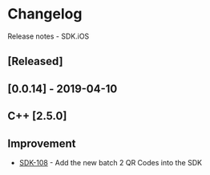 # Changelog
Release notes - SDK.iOS

## [Released]

## [0.0.14] - 2019-04-10
## C++ [2.5.0]

## Improvement

*   [SDK-108](https://mybrain.atlassian.net/browse/SDK-108) - Add the new batch 2 QR Codes into the SDK

